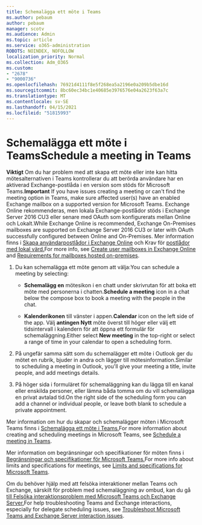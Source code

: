 ```yaml
---
title: Schemalägga ett möte i Teams
ms.author: pebaum
author: pebaum
manager: scotv
ms.audience: Admin
ms.topic: article
ms.service: o365-administration
ROBOTS: NOINDEX, NOFOLLOW
localization_priority: Normal
ms.collection: Adm_O365
ms.custom:
- "2678"
- "9000736"
ms.openlocfilehash: 76921d4111f8e5f268ea5a2196e0a209b5dbe16d
ms.sourcegitcommit: 8bc60ec34bc1e40685e3976576e04a2623f63a7c
ms.translationtype: MT
ms.contentlocale: sv-SE
ms.lasthandoff: 04/15/2021
ms.locfileid: "51815993"
---
```

# <a name="schedule-a-meeting-in-teams"></a><span data-ttu-id="a1096-102">Schemalägga ett möte i Teams</span><span class="sxs-lookup"><span data-stu-id="a1096-102">Schedule a meeting in Teams</span></span>

<span data-ttu-id="a1096-103">**Viktigt** Om du har problem med att skapa ett möte eller inte kan hitta mötesalternativen i Teams kontrollerar du att berörda användare har en aktiverad Exchange-postlåda i en version som stöds för Microsoft Teams.</span><span class="sxs-lookup"><span data-stu-id="a1096-103">**Important** If you have issues creating a meeting or can't find the meeting option in Teams, make sure affected user(s) have an enabled Exchange mailbox on a supported version for Microsoft Teams.</span></span> <span data-ttu-id="a1096-104">Exchange Online rekommenderas, men lokala Exchange-postlådor stöds i Exchange Server 2016 CU3 eller senare med OAuth som konfigurerats mellan Online och Lokalt.</span><span class="sxs-lookup"><span data-stu-id="a1096-104">While Exchange Online is recommended, Exchange On-Premises mailboxes are supported on Exchange Server 2016 CU3 or later with OAuth successfully configured between Online and On-Premises.</span></span> <span data-ttu-id="a1096-105">Mer information finns i [Skapa användarpostlådor i Exchange Online](https://docs.microsoft.com/exchange/recipients-in-exchange-online/create-user-mailboxes) och Krav för [postlådor med lokal värd.](https://docs.microsoft.com/microsoftteams/exchange-teams-interact#requirements-for-mailboxes-hosted-on-premises)</span><span class="sxs-lookup"><span data-stu-id="a1096-105">For more info, see [Create user mailboxes in Exchange Online](https://docs.microsoft.com/exchange/recipients-in-exchange-online/create-user-mailboxes) and [Requirements for mailboxes hosted on-premises](https://docs.microsoft.com/microsoftteams/exchange-teams-interact#requirements-for-mailboxes-hosted-on-premises).</span></span> 

1. <span data-ttu-id="a1096-106">Du kan schemalägga ett möte genom att välja:</span><span class="sxs-lookup"><span data-stu-id="a1096-106">You can schedule a meeting by selecting:</span></span>

    - <span data-ttu-id="a1096-107">**Schemalägg en** mötesikon i en chatt under skrivrutan för att boka ett möte med personerna i chatten.</span><span class="sxs-lookup"><span data-stu-id="a1096-107">**Schedule a meeting** icon in a chat below the compose box to book a meeting with the people in the chat.</span></span>

    - <span data-ttu-id="a1096-108">**Kalenderikonen** till vänster i appen.</span><span class="sxs-lookup"><span data-stu-id="a1096-108">**Calendar** icon on the left side of the app.</span></span> <span data-ttu-id="a1096-109">Välj **antingen Nytt** möte överst till höger eller välj ett tidsintervall i kalendern för att öppna ett formulär för schemaläggning.</span><span class="sxs-lookup"><span data-stu-id="a1096-109">Either select **New meeting** in the top-right or select a range of time in your calendar to open a scheduling form.</span></span>

2. <span data-ttu-id="a1096-110">På ungefär samma sätt som du schemalägger ett möte i Outlook ger du mötet en rubrik, bjuder in andra och lägger till mötesinformation.</span><span class="sxs-lookup"><span data-stu-id="a1096-110">Similar to scheduling a meeting in Outlook, you'll give your meeting a title, invite people, and add meetings details.</span></span>

3. <span data-ttu-id="a1096-111">På höger sida i formuläret för schemaläggning kan du lägga till en kanal eller enskilda personer, eller lämna båda tomma om du vill schemalägga en privat avtalad tid.</span><span class="sxs-lookup"><span data-stu-id="a1096-111">On the right side of the scheduling form you can add a channel or individual people, or leave both blank to schedule a private appointment.</span></span>

<span data-ttu-id="a1096-112">Mer information om hur du skapar och schemalägger möten i Microsoft Teams finns i [Schemalägga ett möte i Teams.](https://support.office.com/article/Schedule-a-meeting-in-Teams-943507a9-8583-4c58-b5d2-8ec8265e04e5)</span><span class="sxs-lookup"><span data-stu-id="a1096-112">For more information about creating and scheduling meetings in Microsoft Teams, see [Schedule a meeting in Teams](https://support.office.com/article/Schedule-a-meeting-in-Teams-943507a9-8583-4c58-b5d2-8ec8265e04e5).</span></span>

<span data-ttu-id="a1096-113">Mer information om begränsningar och specifikationer för möten finns i [Begränsningar och specifikationer för Microsoft Teams.](https://docs.microsoft.com/microsoftteams/limits-specifications-teams#meetings-and-calls)</span><span class="sxs-lookup"><span data-stu-id="a1096-113">For more info about limits and specifications for meetings, see [Limits and specifications for Microsoft Teams](https://docs.microsoft.com/microsoftteams/limits-specifications-teams#meetings-and-calls).</span></span>

<span data-ttu-id="a1096-114">Om du behöver hjälp med att felsöka interaktioner mellan Teams och Exchange, särskilt för problem med schemaläggning av ombud, kan du gå [till Felsöka interaktionsproblem med Microsoft Teams och Exchange Server.](https://docs.microsoft.com/microsoftteams/troubleshoot/known-issues/teams-exchange-interaction-issue)</span><span class="sxs-lookup"><span data-stu-id="a1096-114">For help troubleshooting Teams and Exchange interactions, especially for delegate scheduling issues, see [Troubleshoot Microsoft Teams and Exchange Server interaction issues](https://docs.microsoft.com/microsoftteams/troubleshoot/known-issues/teams-exchange-interaction-issue).</span></span>